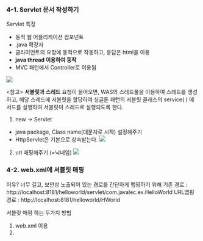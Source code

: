 ### 4-1. Servlet 문서 작성하기
Servlet 특징
- 동적 웹 어플리케이션 컴포넌트
- .java 확장자
- 클라이언트의 요청에 동적으로 작동하고, 응답은 html을 이용
- **java thread 이용하여 동작**
- MVC 패턴에서 Controller로 이용됨

![
](https://lh3.googleusercontent.com/KOrMlBKjPrVWYf4TNbAy5Kxc7iVNhUiTcd9EmOBzVeyyA4IiEdzbteEWDS-x0Wy-GtLGFH13dyc "Servlet")

<참고>
**서블릿과 스레드**
요청이 들어오면, WAS의 스레드풀을 이용하여 스레드를 생성하고, 해당 스레드에 서블릿을 할당하여 싱글톤 패턴의 서블릿 클래스의 service( ) 메서드를 실행하여 서블릿이 스레드로 실행되도록 한다.

1. new -> Servlet
- java package, Class name(대문자로 시작) 설정해주기
- HttpServlet은 기본으로 상속받는다.
![
](https://lh3.googleusercontent.com/6XeqWIiNSgzs6Fshy7t6ql6rNjkzxFUgsVDwBipZGCFU0TaWWze7D1B6OF0Z8qMnSmLyT44moZI "servlet만들기1")
2. url 매핑해주기 (=닉네임)
![
](https://lh3.googleusercontent.com/40JL4Ea0qOXvDY2fCb68tZwfq3Dt_eNMfkFbfGBJ7v2rtSLjLoEYik1Bq2-emkC0B24mBEpwkgA "servlet만들기2")


### 4-2. web.xml에 서블릿 매핑
이유? 너무 길고, 보안상 노출되어 있는 경로를 간단하게 맵핑하기 위해
기존 경로 : http://localhost:8181/helloworld/servlet/com.javalec.ex.HelloWorld
URL맵핑 경로 : http://localhost:8181/helloworld/HWorld

서블릿 매핑 하는 두가지 방법
1. web.xml 이용
2.
<!--stackedit_data:
eyJoaXN0b3J5IjpbLTE1MDA1NDgzNjksMTI4Nzk0NTI4NiwxND
IwOTM5NDE5LC0xOTQ4MDcwNTU4LDEzNDU5MDg3OTgsLTE2MDA0
Mzc3MzUsLTIwODg3NDY2MTJdfQ==
-->